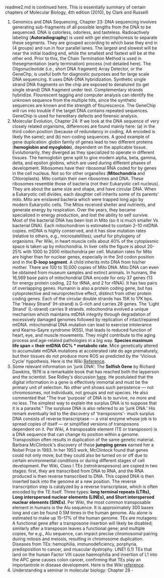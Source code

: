 readme2.md is continued here. This is essentially summary of certain chapters of Molecular Biology, 4th edition (2010), by Clark and Russelll
1. Genomics and DNA Sequencing, Chapter 23: DNA sequencing involves generating sub-fragments of all possible lengths from the DNA to be sequenced. DNA is colorless, odorless, and tasteless. Radioactively labeling (**Autoradiography**) is used with gel electrophoresis to separate these segments. They are grouped according to which base they end in (4 groups) and run in four parallel lanes. The largest and slowest will be near the initial loading end, while the smallest and fastest will be at the other end. Prior to this, the Chain Termination Method is used in thesegmentation (early termination) process (not detailed here). The Oligonucleotide (i.e., short DNA fragment) Array Detector, or the GeneChp, is useful both for diagnostic purposes and for large scale DNA sequencing. It uses DNA-DNA hybridization. Synthetic single strand DNA fragments on the chip are exposed to denatured (to get single strand) DNA fragment under test. Complementary strands hybridize. Flourescent tagging and computer analysis can identify the unknown sequence from the multiple hits, since the synthetic sequences are known and the strength of flourescence. The GeneChip will run into trouble if the target DNA contains repeated sequences. GeneChip is used for hereditary defects and forensic analysis.
2. Molecular Evolution, Chapter 24: If we look at the DNA sequence of very closely related organisms, differences are found mainly here: (a) in the third codon position (because of redundancy in coding, AA encoded is likely the same); and (b) non-coding sequences. A good example of gene duplication: globin family of genes lead to two different proteins (**hemoglobin and myoglobin**), dependent on the applicable tissue. Evolutionarily, they diverged as they specialized to operate in different tissues. The hemoglobin gene split to give modern alpha, beta, gamma, delta, and epsilon globins, which are used during different phases of development. Ribosomes have their ribosomal RNA coded for by genes in the cell nucleus. Not so for other organelles (**Mitochondria** and Chloroplasts). Mito contain their own ribosomes and DNA. These ribosomes resemble those of bacteria (not their Eukaryotic cell nucleus). They are about the same size and shape, and have circular DNA. When a Eukaryotic cell divides, each daughter cell inherits some of its parents' mito. Mito are enslaved bacteria which were trapped long ago by modern Eukaryotic cells. The Mitos received shelter and nutrients, and generate energy by respiration. Over the years, they became specialized in energy production, and lost the ability to self survive. Most of the bacterial DNA has been lost in Mito (so it is much smaller Vs bacterial DNA). Each mitochondrion is estimated to contain 2–10 mtDNA copies. mtDNA is highly conserved, and it has slow mutation rates (relative to others, e.g., microsatellites); useful for phylogeny of organisms. Per Wiki, in heart muscle cells about 40% of the cytoplasmic space is taken up by mitochondria. In liver cells the figure is about 20-25% with 1000 to 2000 mitochondria per cell.
       Mutation rates for Mito are higher than for nuclear genes, especially in the 3rd codon position and in the **D-loop segment**. A child inherits mito DNA from his/her mother. There are 100 to 10,000 copies of Mito DNA. Mito DNA can even be obtained from museum samples and extinct animals. In humans, the 16,569 base pairs of mitochondrial DNA encode for only 37 genes (13 for energy protein coding, 22 for tRNA, and 2 for rRNA). It has two pairs of overlapping genes.  Humanin is also a protein coding gene, but has cytoprotective and neuroprotective effect, distinct from other protein coding genes. Each of the circular double strands has 15K to 17K bps. The 'Heavy Strand' (H-strand) is G-rich and carries 28 genes. The 'Light Strand' (L-strand) carries 9 strands.  mitochondria evolved a unique mechanism which maintains mtDNA integrity through degradation of excessively damaged genomes followed by replication of intact/repaired mtDNA.  mitochondrial DNA mutation can lead to  exercise intolerance and Kearns–Sayre syndrome (KSS), that leads to reduced function of heart, eye, and muscle movements. They might contribute to the aging process and age-related pathologies in a big way. **Species maximum life span = their mtDNA GC% * metabolic rate**. Mice genetically altered to accumulate mtDNA mutations at accelerated rate do age prematurely, but their tissues do not produce more ROS as predicted by the 'Vicious Cycle' hypothesis. Here is the Wiki [Reference](https://en.wikipedia.org/wiki/Mitochondrial_DNA).  
3. Some relevant information on 'junk DNA': The **Selfish Gene** by Richard Dawkins, 1976 is a remarkable book that has reached both the layperson and the scientist. See Ridley's discussion [here](https://www.nature.com/articles/529462a). He postulated that  the digital information in a gene is effectively immortal and must be the primary unit of selection.  No other unit shows such persistence — not chromosomes, not individuals, not groups and not species. He also commented that "The true 'purpose' of DNA is to survive, no more and no less. The simplest way to explain the surplus DNA is to suppose that it is a parasite.”  The surpluse DNA is also referred to as 'junk DNA.' His remark eventually led to the discovery of 'transposons'- much surplus DNA consists of reverse transcriptase — a viral enzyme whose job is to spread copies of itself — or simplified versions of transposons dependent on it. Per Wiki, A transposable element (TE or transposon) is a DNA sequence that can change its position within a genome.  Transposition often results in duplication of the same genetic material. Barbara McClintock's discovery of these **jumping genes** earned her a Nobel Prize in 1983. In her 1953 work, McClintock found that genes could not only move, but they could also be turned on or off due to certain environmental 
conditions or during different stages of cell development. Per Wiki, Class I TEs (retrotransposons) are copied in two stages: first, they are transcribed from DNA to RNA, and the RNA produced is then reverse transcribed to DNA. This copied DNA is then inserted back into the genome at a new position. The reverse transcription step is catalyzed by a reverse transcriptase, which is often encoded by the TE itself. Three types: **long terminal repeats (LTRs), Long interspersed nuclear elements (LINEs), and Short interspersed nuclear elements (SINEs)**. Per Wiki, the most common transposable element in humans is the Alu sequence. It is approximately 300 bases long and can be found 0.5M times in the human genome. Alu alone is estimated to make up 15–17% of the human genome. TEs are mutagens: A functional gene after a transposone insertion will likely be disabled; similarly after a transposon leaves a functional gene; and multiple copies, for e.g., Alu sequence, can impact precise chromosomal pairing during mitosis and meiosis, resulting in chromosome duplication. Diseases from TEs: hemophilia, immunodeficiency, porphyria, predisposition to cancer, and muscular dystrophy. LINE1 (L1) TEs that land on the human Factor VIII cause haemophilia and insertion of L1 into the APC gene causes colon cancer, confirming that TEs play an importantrole in disease development. Here is the Wiki [reference](https://en.wikipedia.org/wiki/Transposable_element). 
4. Understanding a seminar in molecular biology: Chapter 28 - 
